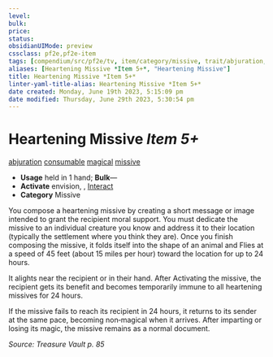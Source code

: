 ```yaml
---
level:
bulk:
price:
status:
obsidianUIMode: preview
cssclass: pf2e,pf2e-item
tags: [compendium/src/pf2e/tv, item/category/missive, trait/abjuration, trait/consumable, trait/magical, trait/missive]
aliases: [Heartening Missive *Item 5+*, "Heartening Missive"]
title: Heartening Missive *Item 5+*
linter-yaml-title-alias: Heartening Missive *Item 5+*
date created: Monday, June 19th 2023, 5:15:09 pm
date modified: Thursday, June 29th 2023, 5:30:54 pm
---
```


# Heartening Missive *Item 5+*

[abjuration](rules/traits/abjuration.md) [consumable](rules/traits/consumable.md) [magical](rules/traits/magical.md) [missive](rules/traits/missive-tv.md)  

- **Usage** held in 1 hand; **Bulk**—
- **Activate** envision, , [Interact](rules/actions/interact.md)
- **Category** Missive

You compose a heartening missive by creating a short message or image intended to grant the recipient moral support. You must dedicate the missive to an individual creature you know and address it to their location (typically the settlement where you think they are). Once you finish composing the missive, it folds itself into the shape of an animal and Flies at a speed of 45 feet (about 15 miles per hour) toward the location for up to 24 hours.

It alights near the recipient or in their hand. After Activating the missive, the recipient gets its benefit and becomes temporarily immune to all heartening missives for 24 hours.

If the missive fails to reach its recipient in 24 hours, it returns to its sender at the same pace, becoming non‑magical when it arrives. After imparting or losing its magic, the missive remains as a normal document.

*Source: Treasure Vault p. 85*
